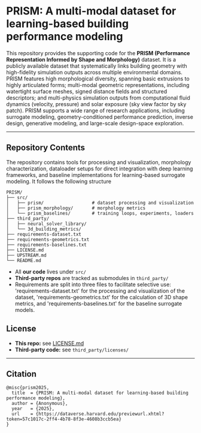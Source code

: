 # PRISM: A multi-modal dataset for learning-based building performance modeling

This repository provides the supporting code for the **PRISM (Performance Representation Informed by Shape and Morphology)** dataset. It is a publicly available dataset that systematically links building geometry with high-fidelity simulation outputs across multiple environmental domains. PRISM features high morphological diversity, spanning basic extrusions to highly articulated forms; multi-modal geometric representations, including watertight surface meshes, signed distance fields and structured descriptors; and multi-physics simulation outputs from computational fluid dynamics (velocity, pressure) and solar exposure (sky view factor by sky patch). PRISM supports a wide range of research applications, including surrogate modeling, geometry-conditioned performance prediction, inverse design, generative modeling, and large-scale design-space exploration.

---

## Repository Contents

The repository contains tools for processing and visualization, morphology characterization, dataloader setups for direct integration with deep learning frameworks, and baseline implementations for learning-based surrogate modeling. It follows the following structure

```
PRISM/
├── src/
│   ├── prism/                  # dataset processing and visualization
│   ├── prism_morphology/       # morphology metrics 
│   └── prism_baselines/        # training loops, experiments, loaders
├── third_party/                
│   ├── neural_solver_library/
│   └── 3d_building_metrics/
├── requirements-dataset.txt
├── requirements-geometrics.txt
├── requirements-baselines.txt
├── LICENSE.md
├── UPSTREAM.md
└── README.md
```

- All **our code** lives under `src/`
- **Third-party repos** are tracked as submodules in `third_party/`  
- Requirements are split into three files to facilitate selective use: 'requirements-dataset.txt' for the processing and visualization of the dataset, 'requirements-geometrics.txt' for the calculation of 3D shape metrics, and 'requirements-baselines.txt' for the baseline surrogate models.

## License

- **This repo:** see [LICENSE.md](./LICENSE.md)  
- **Third-party code:** see `third_party/licenses/`

---

## Citation

```
@misc{prism2025,
  title  = {PRISM: A multi-modal dataset for learning-based building performance modeling},
  author = {Anonymous},
  year   = {2025},
  url    = {https://dataverse.harvard.edu/previewurl.xhtml?token=57c1017c-2ff4-4b78-8f3e-4608b3ccb5ea}
}
```

